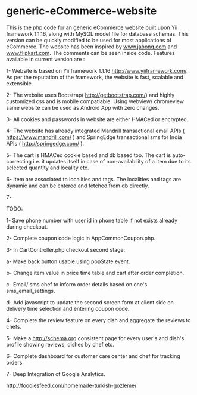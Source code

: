 # generic-eCommerce-website
This is the php code for an generic eCommerce website built upon Yii framework 1.1.16, along with MySQL model file for database schemas. This version can be quickly modified to be used for most applications of eCommerce. The website has been inspired by www.jabong.com and www.flipkart.com. The comments can be seen inside code. Features available in current version are :

1- Website is based on Yii framework 1.1.16 http://www.yiiframework.com/. As per the reputation of the framework, the website is fast, scalable and extensible.

2- The website uses Bootstrap( http://getbootstrap.com/)  and highly customized css and is mobile compatiable. Using webview/ chromeview same website can be used as Android App with zero changes.

3- All cookies and passwords in website are either HMACed or encrypted.

4- The website has already integrated Mandrill transactional email APIs ( https://www.mandrill.com/ ) and SpringEdge transactional sms for India APIs ( http://springedge.com/ ).

5- The cart is HMACed cookie based and db based too. The cart is auto-correcting i.e. it updates itself in case of non-availability of a item due to its selected quantity and locality etc.

6- Item are associated to localities and tags. The localities and tags are dynamic and can be entered and fetched from db directly.

7- 

TODO:

1- Save phone number with user id in phone table if not exists already during checkout.

2- Complete coupon code logic in AppCommonCoupon.php.

3- In CartController.php checkout second stage:

a- Make back button usable using popState event.

b- Change item value in price time table and cart after order completion.

c- Email/ sms chef to inform order details based on one's sms_email_settings.

d- Add javascript to update the second screen form at client side on delivery time selection and entering coupon code.

4- Complete the review feature on every dish and aggregate the reviews to chefs.

5- Make a http://schema.org consistent page for every user's and dish's profile showing reviews, dishes by chef etc.

6- Complete dashboard for customer care center and chef for tracking orders.

7- Deep Integration of Google Analytics.

http://foodiesfeed.com/homemade-turkish-gozleme/
